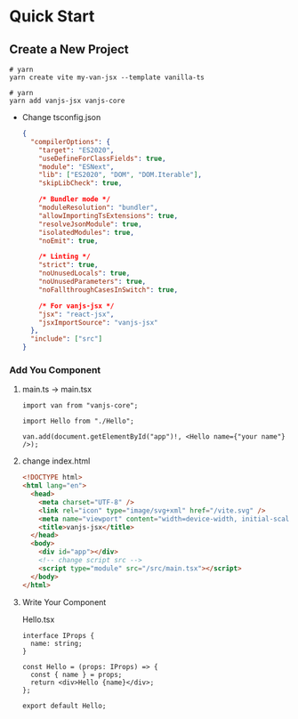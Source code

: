 # Quick Start

## Create a New Project

```
# yarn
yarn create vite my-van-jsx --template vanilla-ts
```

```
# yarn
yarn add vanjs-jsx vanjs-core
```

- Change tsconfig.json

  ```json
  {
    "compilerOptions": {
      "target": "ES2020",
      "useDefineForClassFields": true,
      "module": "ESNext",
      "lib": ["ES2020", "DOM", "DOM.Iterable"],
      "skipLibCheck": true,

      /* Bundler mode */
      "moduleResolution": "bundler",
      "allowImportingTsExtensions": true,
      "resolveJsonModule": true,
      "isolatedModules": true,
      "noEmit": true,

      /* Linting */
      "strict": true,
      "noUnusedLocals": true,
      "noUnusedParameters": true,
      "noFallthroughCasesInSwitch": true,

      /* For vanjs-jsx */
      "jsx": "react-jsx",
      "jsxImportSource": "vanjs-jsx"
    },
    "include": ["src"]
  }
  ```

### Add You Component

1.  main.ts -> main.tsx

    ```tsx
    import van from "vanjs-core";

    import Hello from "./Hello";

    van.add(document.getElementById("app")!, <Hello name={"your name"} />);
    ```

2.  change index.html

    ```html
    <!DOCTYPE html>
    <html lang="en">
      <head>
        <meta charset="UTF-8" />
        <link rel="icon" type="image/svg+xml" href="/vite.svg" />
        <meta name="viewport" content="width=device-width, initial-scale=1.0" />
        <title>vanjs-jsx</title>
      </head>
      <body>
        <div id="app"></div>
        <!-- change script src -->
        <script type="module" src="/src/main.tsx"></script>
      </body>
    </html>
    ```

3.  Write Your Component

    Hello.tsx

    ```tsx
    interface IProps {
      name: string;
    }

    const Hello = (props: IProps) => {
      const { name } = props;
      return <div>Hello {name}</div>;
    };

    export default Hello;
    ```
